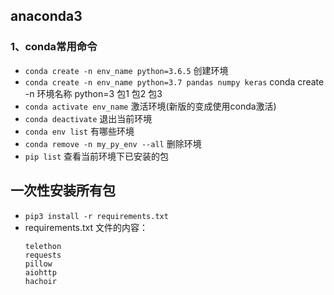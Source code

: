 ## anaconda3
### 1、conda常用命令
- `conda create -n env_name python=3.6.5`       创建环境
- `conda create -n env_name python=3.7 pandas numpy keras`  conda create -n 环境名称 python=3 包1 包2 包3
- `conda activate env_name`	                激活环境(新版的变成使用conda激活)
- `conda deactivate`		                    退出当前环境
- `conda env list`	                            有哪些环境
- `conda remove -n my_py_env --all`             删除环境
- `pip list` 查看当前环境下已安装的包

## 一次性安装所有包
- `pip3 install -r requirements.txt`
- requirements.txt 文件的内容：
    ```text
    telethon
    requests
    pillow
    aiohttp
    hachoir
    ```
